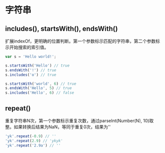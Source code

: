 
# 字符串

## includes(), startsWith(), endsWith()

扩展indexOf，更明确的位置判断。第一个参数标示匹配的字符串，第二个参数标示开始搜索的索引值。

```javascript
var s = 'Hello world!';

s.startsWith('Hello') // true
s.endsWith('!') // true
s.includes('o') // true

s.startsWith('world', 6) // true
s.endsWith('Hello', 5) // true
s.includes('Hello', 6) // false
```

## repeat()

重复字符串N次，第一个参数标示重复次数，通过parseInt(Number(N), 10)取整。如果转换后结果为NaN，等同于重复0次，结果为''

```javascript
'yk'.repeat(-0.9) // ''
'yk'.repeat(2.9) // 'ykyk'
'yk'.repeat('2.9a') // ''
```